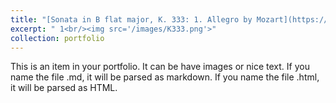```yaml
---
title: "[Sonata in B flat major, K. 333: 1. Allegro by Mozart](https://www.bilibili.com/video/BV1vV411t79T/?spm_id_from=333.999.0.0&vd_source=f022d3c1732efad27ca889de1eec0dc5)"
excerpt: " 1<br/><img src='/images/K333.png'>"
collection: portfolio
---
```


This is an item in your portfolio. It can be have images or nice text. If you name the file .md, it will be parsed as markdown. If you name the file .html, it will be parsed as HTML. 
